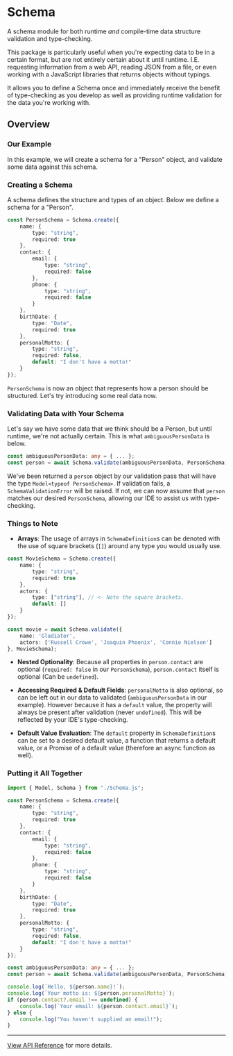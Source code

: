 # Schema
A schema module for both runtime _and_ compile-time data structure validation and type-checking.

This package is particularly useful when you're expecting data to be in a certain format, but are not entirely certain about it until runtime. I.E. requesting information from a web API, reading JSON from a file, or even working with a JavaScript libraries that returns objects without typings.

It allows you to define a Schema once and immediately receive the benefit of type-checking as you develop as well as providing runtime validation for the data you're working with.

## Overview

### Our Example
In this example, we will create a schema for a "Person" object, and validate some data against this schema.

### Creating a Schema
A schema defines the structure and types of an object. Below we define a schema for a "Person".

```typescript
const PersonSchema = Schema.create({
    name: {
        type: "string",
        required: true
    },
    contact: {
        email: {
            type: "string",
            required: false
        },
        phone: {
            type: "string",
            required: false
        }
    },
    birthDate: {
        type: "Date",
        required: true
    },
    personalMotto: {
        type: "string",
        required: false,
        default: "I don't have a motto!"
    }
});
```
`PersonSchema` is now an object that represents how a person should be structured. Let's try introducing some real data now.

### Validating Data with Your Schema
Let's say we have some data that we think should be a Person, but until runtime, we're not actually certain. This is what `ambiguousPersonData` is below.
```typescript
const ambiguousPersonData: any = { ... };
const person = await Schema.validate(ambiguousPersonData, PersonSchema);
```
We've been returned a `person` object by our validation pass that will have the type `Model<typeof PersonSchema>`. If validation fails, a `SchemaValidationError` will be raised. If not, we can now assume that `person` matches our desired `PersonSchema`, allowing our IDE to assist us with type-checking.

### Things to Note
- **Arrays**: The usage of arrays in `SchemaDefinition`s can be denoted with the use of square brackets (`[]`) around any type you would usually use.

```typescript
const MovieSchema = Schema.create({
    name: {
        type: "string",
        required: true
    },
    actors: {
        type: ["string"], // <- Note the square brackets.
        default: []
    }
});

const movie = await Schema.validate({
    name: 'Gladiator',
    actors: ['Russell Crowe', 'Joaquin Phoenix', 'Connie Nielsen']
}, MovieSchema);
```

- **Nested Optionality**: Because all properties in `person.contact` are optional (`required: false` in our `PersonSchema`), `person.contact` itself is optional (Can be `undefined`).

- **Accessing Required & Default Fields**: `personalMotto` is also optional, so can be left out in our data to validated (`ambiguousPersonData` in our example). However because it has a `default` value, the property will always be present after validation (never `undefined`). This will be reflected by your IDE's type-checking.

- **Default Value Evaluation**: The `default` property in `SchemaDefinition`s can be set to a desired default value, a function that returns a default value, or a Promise of a default value (therefore an async function as well).



### Putting it All Together

```typescript
import { Model, Schema } from "./Schema.js";

const PersonSchema = Schema.create({
    name: {
        type: "string",
        required: true
    },
    contact: {
        email: {
            type: "string",
            required: false
        },
        phone: {
            type: "string",
            required: false
        }
    },
    birthDate: {
        type: "Date",
        required: true
    },
    personalMotto: {
        type: "string",
        required: false,
        default: "I don't have a motto!"
    }
});

const ambiguousPersonData: any = { ... };
const person = await Schema.validate(ambiguousPersonData, PersonSchema);

console.log(`Hello, ${person.name}!`);
console.log(`Your motto is: ${person.personalMotto}`);
if (person.contact?.email !== undefined) {
    console.log(`Your email: ${person.contact.email}`);
} else {
    console.log("You haven't supplied an email!");
}
```

---
[View API Reference](documents/api/README.md) for more details.